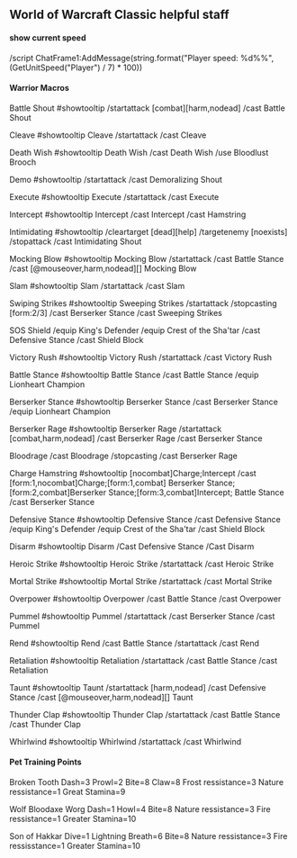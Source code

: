 ## World of Warcraft Classic helpful staff

#### show current speed
/script ChatFrame1:AddMessage(string.format("Player speed: %d%%", (GetUnitSpeed("Player") / 7) * 100))

#### Warrior Macros

Battle Shout
#showtooltip
/startattack [combat][harm,nodead]
/cast Battle Shout

Cleave
#showtooltip Cleave
/startattack
/cast Cleave

Death Wish
#showtooltip Death Wish
/cast Death Wish
/use Bloodlust Brooch

Demo
#showtooltip
/startattack
/cast Demoralizing Shout

Execute
#showtooltip Execute
/startattack
/cast Execute

Intercept
#showtooltip Intercept
/cast Intercept
/cast Hamstring

Intimidating
#showtooltip
/cleartarget [dead][help]
/targetenemy [noexists]
/stopattack
/cast Intimidating Shout

Mocking Blow
#showtooltip Mocking Blow
/startattack
/cast Battle Stance
/cast [@mouseover,harm,nodead][] Mocking Blow

Slam
#showtooltip Slam
/startattack
/cast Slam

Swiping Strikes
#showtooltip Sweeping Strikes
/startattack
/stopcasting [form:2/3]
/cast Berserker Stance
/cast Sweeping Strikes

SOS Shield
/equip King's Defender
/equip Crest of the Sha'tar
/cast Defensive Stance
/cast Shield Block

Victory Rush
#showtooltip Victory Rush
/startattack
/cast Victory Rush

Battle Stance
#showtooltip Battle Stance
/cast Battle Stance
/equip Lionheart Champion

Berserker Stance
#showtooltip Berserker Stance
/cast Berserker Stance
/equip Lionheart Champion

Berserker Rage
#showtooltip Berserker Rage
/startattack [combat,harm,nodead]
/cast Berserker Rage
/cast Berserker Stance

Bloodrage
/cast Bloodrage
/stopcasting
/cast Berserker Rage

Charge Hamstring
#showtooltip [nocombat]Charge;Intercept
/cast [form:1,nocombat]Charge;[form:1,combat] Berserker Stance;[form:2,combat]Berserker Stance;[form:3,combat]Intercept; Battle Stance
/cast Berserker Stance

Defensive Stance
#showtooltip Defensive Stance
/cast Defensive Stance
/equip King's Defender
/equip Crest of the Sha'tar
/cast Shield Block

Disarm
#showtooltip Disarm
/Cast Defensive Stance
/Cast Disarm

Heroic Strike
#showtooltip Heroic Strike
/startattack
/cast Heroic Strike

Mortal Strike
#showtooltip Mortal Strike
/startattack
/cast Mortal Strike

Overpower
#showtooltip Overpower
/cast Battle Stance
/cast Overpower

Pummel
#showtooltip Pummel
/startattack
/cast Berserker Stance
/cast Pummel

Rend
#showtooltip Rend
/cast Battle Stance
/startattack
/cast Rend

Retaliation
#showtooltip Retaliation
/startattack
/cast Battle Stance
/cast Retaliation

Taunt
#showtooltip Taunt
/startattack [harm,nodead]
/cast Defensive Stance
/cast [@mouseover,harm,nodead][] Taunt

Thunder Clap
#showtooltip Thunder Clap
/startattack
/cast Battle Stance
/cast Thunder Clap

Whirlwind
#showtooltip Whirlwind
/startattack
/cast Whirlwind

#### Pet Training Points
Broken Tooth
Dash=3
Prowl=2
Bite=8
Claw=8
Frost ressistance=3
Nature ressistance=1
Great Stamina=9

Wolf Bloodaxe Worg
Dash=1
Howl=4
Bite=8
Nature ressistance=3
Fire ressistance=1
Greater Stamina=10

Son of Hakkar
Dive=1
Lightning Breath=6
Bite=8
Nature ressistance=3
Fire ressisstance=1
Greater Stamina=10


